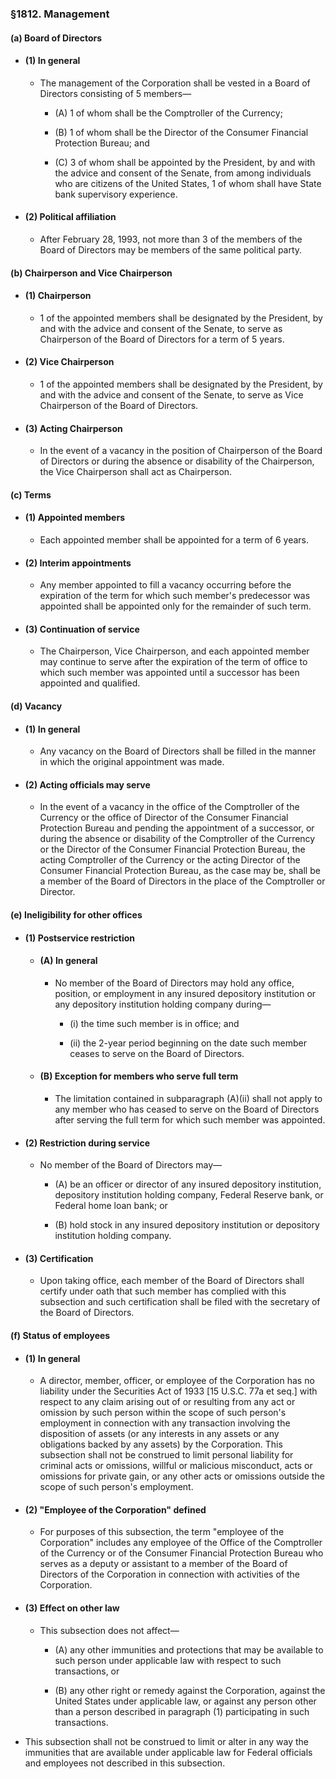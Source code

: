 ### §1812. Management
#### (a) Board of Directors
* #### (1) In general
  * The management of the Corporation shall be vested in a Board of Directors consisting of 5 members—

    * (A) 1 of whom shall be the Comptroller of the Currency;

    * (B) 1 of whom shall be the Director of the Consumer Financial Protection Bureau; and

    * (C) 3 of whom shall be appointed by the President, by and with the advice and consent of the Senate, from among individuals who are citizens of the United States, 1 of whom shall have State bank supervisory experience.

* #### (2) Political affiliation
  * After February 28, 1993, not more than 3 of the members of the Board of Directors may be members of the same political party.

#### (b) Chairperson and Vice Chairperson
* #### (1) Chairperson
  * 1 of the appointed members shall be designated by the President, by and with the advice and consent of the Senate, to serve as Chairperson of the Board of Directors for a term of 5 years.

* #### (2) Vice Chairperson
  * 1 of the appointed members shall be designated by the President, by and with the advice and consent of the Senate, to serve as Vice Chairperson of the Board of Directors.

* #### (3) Acting Chairperson
  * In the event of a vacancy in the position of Chairperson of the Board of Directors or during the absence or disability of the Chairperson, the Vice Chairperson shall act as Chairperson.

#### (c) Terms
* #### (1) Appointed members
  * Each appointed member shall be appointed for a term of 6 years.

* #### (2) Interim appointments
  * Any member appointed to fill a vacancy occurring before the expiration of the term for which such member's predecessor was appointed shall be appointed only for the remainder of such term.

* #### (3) Continuation of service
  * The Chairperson, Vice Chairperson, and each appointed member may continue to serve after the expiration of the term of office to which such member was appointed until a successor has been appointed and qualified.

#### (d) Vacancy
* #### (1) In general
  * Any vacancy on the Board of Directors shall be filled in the manner in which the original appointment was made.

* #### (2) Acting officials may serve
  * In the event of a vacancy in the office of the Comptroller of the Currency or the office of Director of the Consumer Financial Protection Bureau and pending the appointment of a successor, or during the absence or disability of the Comptroller of the Currency or the Director of the Consumer Financial Protection Bureau, the acting Comptroller of the Currency or the acting Director of the Consumer Financial Protection Bureau, as the case may be, shall be a member of the Board of Directors in the place of the Comptroller or Director.

#### (e) Ineligibility for other offices
* #### (1) Postservice restriction
  * #### (A) In general
    * No member of the Board of Directors may hold any office, position, or employment in any insured depository institution or any depository institution holding company during—

      * (i) the time such member is in office; and

      * (ii) the 2-year period beginning on the date such member ceases to serve on the Board of Directors.

  * #### (B) Exception for members who serve full term
    * The limitation contained in subparagraph (A)(ii) shall not apply to any member who has ceased to serve on the Board of Directors after serving the full term for which such member was appointed.

* #### (2) Restriction during service
  * No member of the Board of Directors may—

    * (A) be an officer or director of any insured depository institution, depository institution holding company, Federal Reserve bank, or Federal home loan bank; or

    * (B) hold stock in any insured depository institution or depository institution holding company.

* #### (3) Certification
  * Upon taking office, each member of the Board of Directors shall certify under oath that such member has complied with this subsection and such certification shall be filed with the secretary of the Board of Directors.

#### (f) Status of employees
* #### (1) In general
  * A director, member, officer, or employee of the Corporation has no liability under the Securities Act of 1933 [15 U.S.C. 77a et seq.] with respect to any claim arising out of or resulting from any act or omission by such person within the scope of such person's employment in connection with any transaction involving the disposition of assets (or any interests in any assets or any obligations backed by any assets) by the Corporation. This subsection shall not be construed to limit personal liability for criminal acts or omissions, willful or malicious misconduct, acts or omissions for private gain, or any other acts or omissions outside the scope of such person's employment.

* #### (2) "Employee of the Corporation" defined
  * For purposes of this subsection, the term "employee of the Corporation" includes any employee of the Office of the Comptroller of the Currency or of the Consumer Financial Protection Bureau who serves as a deputy or assistant to a member of the Board of Directors of the Corporation in connection with activities of the Corporation.

* #### (3) Effect on other law
  * This subsection does not affect—

    * (A) any other immunities and protections that may be available to such person under applicable law with respect to such transactions, or

    * (B) any other right or remedy against the Corporation, against the United States under applicable law, or against any person other than a person described in paragraph (1) participating in such transactions.


* This subsection shall not be construed to limit or alter in any way the immunities that are available under applicable law for Federal officials and employees not described in this subsection.